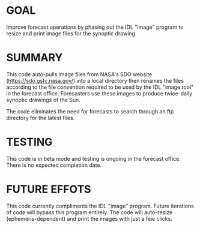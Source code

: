 # GOAL

Improve forecast operations by phasing out the IDL "image" program to resize and print image files for the synoptic drawing.

# SUMMARY

This code auto-pulls image files from NASA's SDO website (https://sdo.gsfc.nasa.gov/) into a local directory then renames the files according to the file convention required to be used by the IDL "image tool" in the forecast office. Forecasters use these images to produce twice-daily synoptic drawings of the Sun. 

The code eliminates the need for forecasts to search through an ftp directory for the latest files. 

# TESTING

This code is in beta mode and testing is ongoing in the forecast office. There is no expected completion date.

# FUTURE EFFOTS

This code currently compliments the IDL "image" program. Future iterations of code will bypass this program entirely. The code will auto-resize (ephemeris-dependent) and print the images with just a few clicks. 

